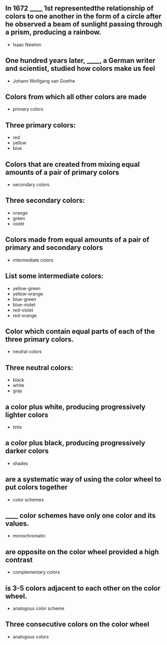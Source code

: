 <!-- Lesson 2: Color Theory -->

## In 1672 ____ 1st representedthe relationship of colors to one another in the form of a circle after he observed a beam of sunlight passing through a prism, producing a rainbow.

- Isaac Newton

## One hundred years later, ____, a German writer and scientist, studied how colors make us feel

- Johann Wolfgang van Goethe

## Colors from which all other colors are made

- primary colors

## Three primary colors:

- red
- yellow
- blue

## Colors that are created from mixing equal amounts of a pair of primary colors

- secondary colors

## Three secondary colors:

- orange
- green
- violet

## Colors made from equal amounts of a pair of primary and secondary colors

- intermediate colors

## List some intermediate colors:

- yellow-green
- yellow-orange
- blue-green
- blue-violet
- red-violet
- red-orange

## Color which contain equal parts of each of the three primary colors.

- neutral colors

## Three neutral colors:

- black
- white
- gray

## a color plus white, producing progressively lighter colors

- tints

## a color plus black, producing progressively darker colors

- shades

## are a systematic way of using the color wheel to put colors together

- color schemes

## ____ color schemes have only one color and its values.

- monochromatic

## are opposite on the color wheel provided a high contrast

- complementary colors

## is 3-5 colors adjacent to each other on the color wheel.

- analogous color scheme

## Three consecutive colors on the color wheel

- analogous colors
